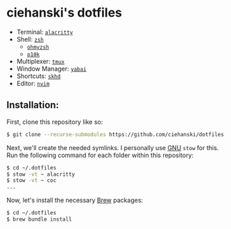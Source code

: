 # ciehanski's dotfiles

- Terminal: [`alacritty`](https://github.com/alacritty/alacritty)
- Shell: [`zsh`](https://www.zsh.org/)
  - [`ohmyzsh`](https://github.com/ohmyzsh/ohmyzsh)
  - [`p10k`](https://github.com/romkatv/powerlevel10k)
- Multiplexer: [`tmux`](https://github.com/tmux/tmux)
- Window Manager: [`yabai`](https://github.com/koekeishiya/yabai)
- Shortcuts: [`skhd`](https://github.com/koekeishiya/skhd)
- Editor: [`nvim`](https://github.com/neovim/neovim)

## Installation:

First, clone this repository like so:

```bash
$ git clone --recurse-submodules https://github.com/ciehanski/dotfiles ~/.dotfiles
```

Next, we'll create the needed symlinks. I personally use [GNU](https://www.gnu.org/software/stow/) `stow` for this. Run the following command for each folder within this repository:

```bash
$ cd ~/.dotfiles
$ stow -vt ~ alacritty
$ stow -vt ~ coc
...
```

Now, let's install the necessary [Brew](https://brew.sh/) packages:

```bash
$ cd ~/.dotfiles
$ brew bundle install
```
